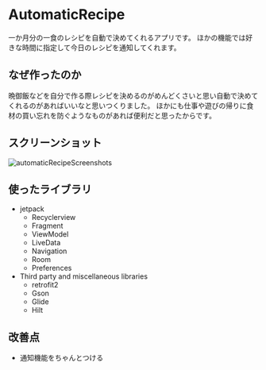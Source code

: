 # AutomaticRecipe
一か月分の一食のレシピを自動で決めてくれるアプリです。
ほかの機能では好きな時間に指定して今日のレシピを通知してくれます。

## なぜ作ったのか  
晩御飯などを自分で作る際レシピを決めるのがめんどくさいと思い自動で決めてくれるのがあればいいなと思いつくりました。
ほかにも仕事や遊びの帰りに食材の買い忘れを防ぐようなものがあれば便利だと思ったからです。

## スクリーンショット
![automaticRecipeScreenshots](https://user-images.githubusercontent.com/98923767/155640987-f6549bc3-1024-42e1-b07c-375f6cf20adf.png)

## 使ったライブラリ
- jetpack
  - Recyclerview
  - Fragment
  - ViewModel
  - LiveData
  - Navigation
  - Room
  - Preferences
- Third party and miscellaneous libraries
  - retrofit2
  - Gson
  - Glide
  - Hilt

## 改善点
- 通知機能をちゃんとつける
